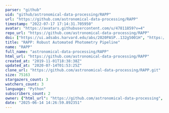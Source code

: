 ```yaml
---
parser: "github"
uid: "github/astronomical-data-processing/RAPP"
url: "https://github.com/astronomical-data-processing/RAPP"
timestamp: "2022-07-17 17:14:31.705950"
avatar: "https://avatars.githubusercontent.com/u/47811859?v=4"
repo_url: "https://github.com/astronomical-data-processing/RAPP"
doi: ["https://ui.adsabs.harvard.edu/abs/2020PASP..132g5001H", "https://ui.adsabs.harvard.edu/abs/2020ascl.soft05016H/abstract"]
title: "RAPP: Robust Automated Photometry Pipeline"
name: "RAPP"
full_name: "astronomical-data-processing/RAPP"
html_url: "https://github.com/astronomical-data-processing/RAPP"
created_at: "2019-11-01T18:38:38Z"
updated_at: "2020-07-14T01:53:25Z"
clone_url: "https://github.com/astronomical-data-processing/RAPP.git"
size: 75163
stargazers_count: 3
watchers_count: 3
language: "Python"
subscribers_count: 2
owner: {"html_url": "https://github.com/astronomical-data-processing", "avatar_url": "https://avatars.githubusercontent.com/u/47811859?v=4", "login": "astronomical-data-processing", "type": "Organization"}
date: "2025-06-14 14:26:59.892351"
---
```


